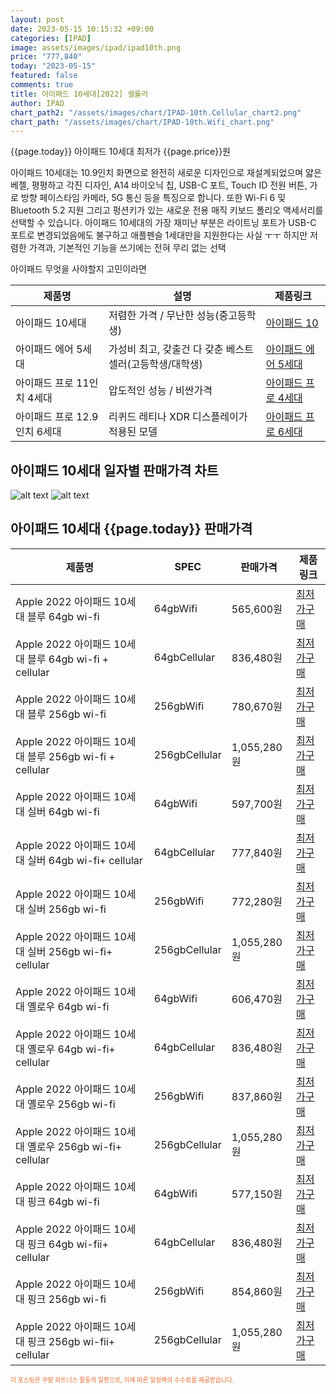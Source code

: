```yaml
---
layout: post
date: 2023-05-15 10:15:32 +09:00
categories: [IPAD]
image: assets/images/ipad/ipad10th.png
price: "777,840"
today: "2023-05-15"
featured: false
comments: true
title: 아이패드 10세대[2022] 셀룰러
author: IPAD
chart_path2: "/assets/images/chart/IPAD-10th.Cellular_chart2.png"
chart_path: "/assets/images/chart/IPAD-10th.Wifi_chart.png"
---
```


{{page.today}} 아이패드 10세대 최저가 {{page.price}}원

아이패드 10세대는 10.9인치 화면으로 완전히 새로운 디자인으로 재설계되었으며 얇은 베젤, 평평하고 각진 디자인, A14 바이오닉 칩, USB-C 포트, Touch ID 전원 버튼, 가로 방향 페이스타임 카메라, 5G 통신 등을 특징으로 합니다.
또한 Wi-Fi 6 및 Bluetooth 5.2 지원 그리고 펑션키가 있는 새로운 전용 매직 키보드 폴리오 액세서리를 선택할 수 있습니다.
아이패드 10세대의 가장 재미난 부분은 라이트닝 포트가 USB-C 포트로 변경되었음에도 불구하고 애플펜슬 1세대만을 지원한다는 사실 ㅜㅜ
하지만 저렴한 가격과, 기본적인 기능을 쓰기에는 전혀 무리 없는 선택

<main>
<P>아이패드 무엇을 사야할지 고민이라면</P>
<table id="rwd-table">
  <thead>
    <tr>
      <th>제품명</th>
      <th>설명</th>
      <th>제품링크</th>
    </tr>
  </thead>
  <tbody>
    <tr>
       <td>아이패드 10세대</td>
       <td>저렴한 가격 / 무난한 성능(중고등학생)</td>
       <td><a href='/APPLE-IPAD-10th/'>아이패드 10</a></td>
    </tr>
    <tr>
       <td>아이패드 에어 5세대</td>
       <td>가성비 최고, 갖출건 다 갖춘 베스트 셀러(고등학생/대학생)</td>
       <td><a href='/APPLE-IPAD-AIR5th/'>아이패드 에어 5세대</a></td>
    </tr>
    <tr>
       <td>아이패드 프로 11인치 4세대</td>
       <td>압도적인 성능 / 비싼가격</td>
       <td><a href='/APPLE-IPAD-PRO4th/'>아이패드 프로 4세대</a></td>
    </tr>
    <tr>
       <td>아이패드 프로 12.9인치 6세대</td>
       <td>리퀴드 레티나 XDR 디스플레이가 적용된 모델</td>
       <td><a href='/APPLE-IPAD-PRO6th/'>아이패드 프로 6세대</a></td>
    </tr>
  </tbody>
</table>
</main>

## 아이패드 10세대 일자별 판매가격 차트
![alt text]({{page.chart_path}} "아이패드 10세대 Wifi 판매가격 차트")
![alt text]({{page.chart_path2}} "아이패드 10세대 Cellular 판매가격 차트")

## 아이패드 10세대 {{page.today}} 판매가격
<main>
<table id="rwd-table-large">
  <thead>
    <tr>
      <th>제품명</th>
      <th>SPEC</th>
      <th>판매가격</th>
      <th>제품링크</th>
    </tr>
  </thead>
  <tbody><tr>
        <td>Apple 2022 아이패드 10세대 블루 64gb wi-fi</td>
        <td>64gbWifi</td>
        <td>565,600원</td>
        <td><a href='https://link.coupang.com/a/SA3Jl' target='_blank'>최저가구매</a></td>
        </tr><tr>
        <td>Apple 2022 아이패드 10세대 블루 64gb wi-fi + cellular</td>
        <td>64gbCellular</td>
        <td>836,480원</td>
        <td><a href='https://link.coupang.com/a/SA4iJ' target='_blank'>최저가구매</a></td>
        </tr><tr>
        <td>Apple 2022 아이패드 10세대 블루  256gb wi-fi</td>
        <td>256gbWifi</td>
        <td>780,670원</td>
        <td><a href='https://link.coupang.com/a/SA4xc' target='_blank'>최저가구매</a></td>
        </tr><tr>
        <td>Apple 2022 아이패드 10세대 블루 256gb wi-fi + cellular</td>
        <td>256gbCellular</td>
        <td>1,055,280원</td>
        <td><a href='https://link.coupang.com/a/SA4D3' target='_blank'>최저가구매</a></td>
        </tr><tr>
        <td>Apple 2022 아이패드 10세대 실버 64gb wi-fi</td>
        <td>64gbWifi</td>
        <td>597,700원</td>
        <td><a href='https://link.coupang.com/a/SA4Hu' target='_blank'>최저가구매</a></td>
        </tr><tr>
        <td>Apple 2022 아이패드 10세대 실버 64gb wi-fi+ cellular</td>
        <td>64gbCellular</td>
        <td>777,840원</td>
        <td><a href='https://link.coupang.com/a/SA4LR' target='_blank'>최저가구매</a></td>
        </tr><tr>
        <td>Apple 2022 아이패드 10세대 실버 256gb wi-fi</td>
        <td>256gbWifi</td>
        <td>772,280원</td>
        <td><a href='https://link.coupang.com/a/SA4PI' target='_blank'>최저가구매</a></td>
        </tr><tr>
        <td>Apple 2022 아이패드 10세대 실버 256gb wi-fi+ cellular</td>
        <td>256gbCellular</td>
        <td>1,055,280원</td>
        <td><a href='https://link.coupang.com/a/SA4Ui' target='_blank'>최저가구매</a></td>
        </tr><tr>
        <td>Apple 2022 아이패드 10세대 옐로우 64gb wi-fi</td>
        <td>64gbWifi</td>
        <td>606,470원</td>
        <td><a href='https://link.coupang.com/a/SA4XU' target='_blank'>최저가구매</a></td>
        </tr><tr>
        <td>Apple 2022 아이패드 10세대 옐로우 64gb wi-fi+ cellular</td>
        <td>64gbCellular</td>
        <td>836,480원</td>
        <td><a href='https://link.coupang.com/a/SA41r' target='_blank'>최저가구매</a></td>
        </tr><tr>
        <td>Apple 2022 아이패드 10세대 옐로우 256gb wi-fi</td>
        <td>256gbWifi</td>
        <td>837,860원</td>
        <td><a href='https://link.coupang.com/a/SA44n' target='_blank'>최저가구매</a></td>
        </tr><tr>
        <td>Apple 2022 아이패드 10세대 옐로우 256gb wi-fi+ cellular</td>
        <td>256gbCellular</td>
        <td>1,055,280원</td>
        <td><a href='https://link.coupang.com/a/SA47s' target='_blank'>최저가구매</a></td>
        </tr><tr>
        <td>Apple 2022 아이패드 10세대 핑크 64gb wi-fi</td>
        <td>64gbWifi</td>
        <td>577,150원</td>
        <td><a href='https://link.coupang.com/a/SA49T' target='_blank'>최저가구매</a></td>
        </tr><tr>
        <td>Apple 2022 아이패드 10세대 핑크 64gb wi-fii+ cellular</td>
        <td>64gbCellular</td>
        <td>836,480원</td>
        <td><a href='https://link.coupang.com/a/SA5dg' target='_blank'>최저가구매</a></td>
        </tr><tr>
        <td>Apple 2022 아이패드 10세대 핑크 256gb wi-fi</td>
        <td>256gbWifi</td>
        <td>854,860원</td>
        <td><a href='https://link.coupang.com/a/SA5fG' target='_blank'>최저가구매</a></td>
        </tr><tr>
        <td>Apple 2022 아이패드 10세대 핑크 256gb wi-fii+ cellular</td>
        <td>256gbCellular</td>
        <td>1,055,280원</td>
        <td><a href='https://link.coupang.com/a/SA7eu' target='_blank'>최저가구매</a></td>
        </tr></tbody>
</table>
</main>
<div style="color:#e56a2c;font-size: 0.7em;" >
이 포스팅은 쿠팡 파트너스 활동의 일환으로, 이에 따른 일정액의 수수료를 제공받습니다.
</div>
